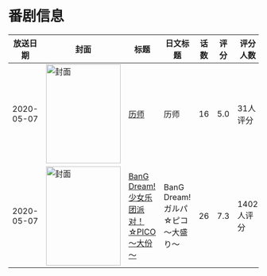 # 番剧信息

|放送日期|封面|标题|日文标题|话数|评分|评分人数|
|---|---|---|---|---|---|---|
|2020-05-07|<img src="https://lain.bgm.tv/pic/cover/c/42/c2/244223_fz20D.jpg" alt="封面" style="width:150px;height:200px;object-fit:cover;">|[历师](https://bangumi.tv/subject/244223)|历师|16|5.0|31人评分|
|2020-05-07|<img src="https://lain.bgm.tv/pic/cover/c/62/73/296295_8siOj.jpg" alt="封面" style="width:150px;height:200px;object-fit:cover;">|[BanG Dream! 少女乐团派对！☆PICO～大份～](https://bangumi.tv/subject/296295)|BanG Dream! ガルパ☆ピコ～大盛り～|26|7.3|1402人评分|
